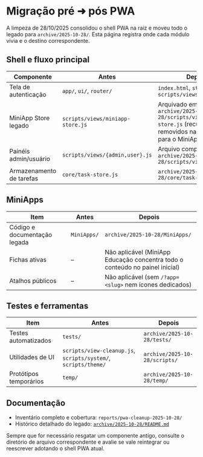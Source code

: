 # Migração pré ➜ pós PWA

A limpeza de 28/10/2025 consolidou o shell PWA na raiz e moveu todo o legado para `archive/2025-10-28/`. Esta página registra onde cada módulo vivia e o destino correspondente.

## Shell e fluxo principal

| Componente | Antes | Depois |
| --- | --- | --- |
| Tela de autenticação | `app/`, `ui/`, `router/` | `index.html`, `styles/`, `scripts/views/` |
| MiniApp Store legado | `scripts/views/miniapp-store.js` | Arquivado em `archive/2025-10-28/scripts/views/miniapp-store.js` (recursos removidos na transição para o MiniApp Educação) |
| Painéis admin/usuário | `scripts/views/{admin,user}.js` | Arquivo completo em `archive/2025-10-28/scripts/views/` |
| Armazenamento de tarefas | `core/task-store.js` | `archive/2025-10-28/core/task-store.js` |

## MiniApps

| Item | Antes | Depois |
| --- | --- | --- |
| Código e documentação legada | `MiniApps/` | `archive/2025-10-28/MiniApps/` |
| Fichas ativas | – | Não aplicável (MiniApp Educação concentra todo o conteúdo no painel inicial) |
| Atalhos públicos | – | Não aplicável (sem `/?app=<slug>` nem ícones dedicados) |

## Testes e ferramentas

| Item | Antes | Depois |
| --- | --- | --- |
| Testes automatizados | `tests/` | `archive/2025-10-28/tests/` |
| Utilidades de UI | `scripts/view-cleanup.js`, `scripts/system/`, `scripts/theme/` | `archive/2025-10-28/scripts/` |
| Protótipos temporários | `temp/` | `archive/2025-10-28/temp/` |

## Documentação

- Inventário completo e cobertura: `reports/pwa-cleanup-2025-10-28/`
- Histórico detalhado do legado: [`archive/2025-10-28/README.md`](../archive/2025-10-28/README.md)

Sempre que for necessário resgatar um componente antigo, consulte o diretório de arquivo correspondente e avalie se vale reintegrar ou reescrever adotando o shell PWA atual.
